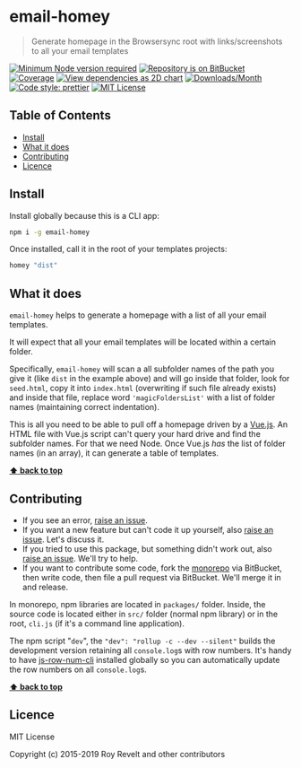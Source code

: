 # email-homey

> Generate homepage in the Browsersync root with links/screenshots to all your email templates

[![Minimum Node version required][node-img]][node-url]
[![Repository is on BitBucket][bitbucket-img]][bitbucket-url]
[![Coverage][cov-img]][cov-url]
[![View dependencies as 2D chart][deps2d-img]][deps2d-url]
[![Downloads/Month][downloads-img]][downloads-url]
[![Code style: prettier][prettier-img]][prettier-url]
[![MIT License][license-img]][license-url]

## Table of Contents

- [Install](#markdown-header-install)
- [What it does](#markdown-header-what-it-does)
- [Contributing](#markdown-header-contributing)
- [Licence](#markdown-header-licence)

## Install

Install globally because this is a CLI app:

```bash
npm i -g email-homey
```

Once installed, call it in the root of your templates projects:

```bash
homey "dist"
```

## What it does

`email-homey` helps to generate a homepage with a list of all your email templates.

It will expect that all your email templates will be located within a certain folder.

Specifically, `email-homey` will scan a all subfolder names of the path you give it (like `dist` in the example above) and will go inside that folder, look for `seed.html`, copy it into `index.html` (overwriting if such file already exists) and inside that file, replace word `'magicFoldersList'` with a list of folder names (maintaining correct indentation).

This is all you need to be able to pull off a homepage driven by a [Vue.js](https://vuejs.org/). An HTML file with Vue.js script can't query your hard drive and find the subfolder names. For that we need Node. Once Vue.js _has_ the list of folder names (in an array), it can generate a table of templates.

**[⬆ back to top](#markdown-header-email-homey)**

## Contributing

- If you see an error, [raise an issue](https://bitbucket.org/codsen/codsen/issues/new?title=email-homey%20package%20-%20put%20title%20here).
- If you want a new feature but can't code it up yourself, also [raise an issue](https://bitbucket.org/codsen/codsen/issues/new?title=email-homey%20package%20-%20put%20title%20here). Let's discuss it.
- If you tried to use this package, but something didn't work out, also [raise an issue](https://bitbucket.org/codsen/codsen/issues/new?title=email-homey%20package%20-%20put%20title%20here). We'll try to help.
- If you want to contribute some code, fork the [monorepo](https://bitbucket.org/codsen/codsen/src/) via BitBucket, then write code, then file a pull request via BitBucket. We'll merge it in and release.

In monorepo, npm libraries are located in `packages/` folder. Inside, the source code is located either in `src/` folder (normal npm library) or in the root, `cli.js` (if it's a command line application).

The npm script "`dev`", the `"dev": "rollup -c --dev --silent"` builds the development version retaining all `console.log`s with row numbers. It's handy to have [js-row-num-cli](https://www.npmjs.com/package/js-row-num-cli) installed globally so you can automatically update the row numbers on all `console.log`s.

**[⬆ back to top](#markdown-header-email-homey)**

## Licence

MIT License

Copyright (c) 2015-2019 Roy Revelt and other contributors

[node-img]: https://img.shields.io/node/v/email-homey.svg?style=flat-square&label=works%20on%20node
[node-url]: https://www.npmjs.com/package/email-homey
[bitbucket-img]: https://img.shields.io/badge/repo-on%20BitBucket-brightgreen.svg?style=flat-square
[bitbucket-url]: https://bitbucket.org/codsen/codsen/src/master/packages/email-homey
[cov-img]: https://img.shields.io/badge/coverage-Unknown%-red.svg?style=flat-square
[cov-url]: https://bitbucket.org/codsen/codsen/src/master/packages/email-homey
[deps2d-img]: https://img.shields.io/badge/deps%20in%202D-see_here-08f0fd.svg?style=flat-square
[deps2d-url]: http://npm.anvaka.com/#/view/2d/email-homey
[downloads-img]: https://img.shields.io/npm/dm/email-homey.svg?style=flat-square
[downloads-url]: https://npmcharts.com/compare/email-homey
[prettier-img]: https://img.shields.io/badge/code_style-prettier-ff69b4.svg?style=flat-square
[prettier-url]: https://prettier.io
[license-img]: https://img.shields.io/badge/licence-MIT-51c838.svg?style=flat-square
[license-url]: https://bitbucket.org/codsen/codsen/src/master/LICENSE
